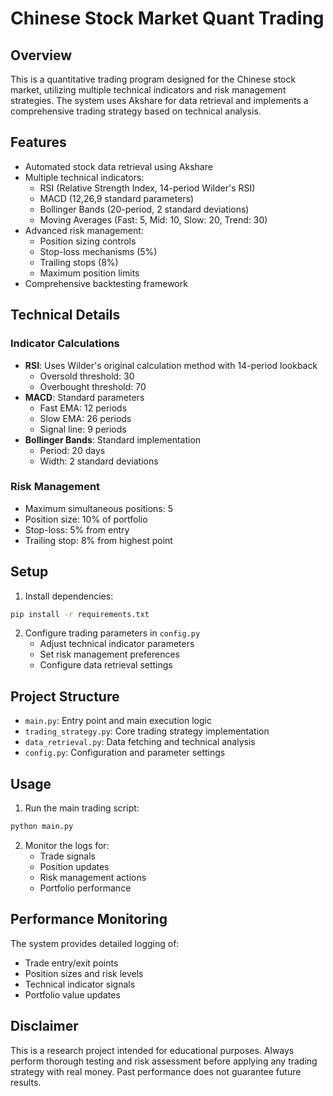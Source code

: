 # Chinese Stock Market Quant Trading

## Overview
This is a quantitative trading program designed for the Chinese stock market, utilizing multiple technical indicators and risk management strategies. The system uses Akshare for data retrieval and implements a comprehensive trading strategy based on technical analysis.

## Features
- Automated stock data retrieval using Akshare
- Multiple technical indicators:
  - RSI (Relative Strength Index, 14-period Wilder's RSI)
  - MACD (12,26,9 standard parameters)
  - Bollinger Bands (20-period, 2 standard deviations)
  - Moving Averages (Fast: 5, Mid: 10, Slow: 20, Trend: 30)
- Advanced risk management:
  - Position sizing controls
  - Stop-loss mechanisms (5%)
  - Trailing stops (8%)
  - Maximum position limits
- Comprehensive backtesting framework

## Technical Details
### Indicator Calculations
- **RSI**: Uses Wilder's original calculation method with 14-period lookback
  - Oversold threshold: 30
  - Overbought threshold: 70
- **MACD**: Standard parameters
  - Fast EMA: 12 periods
  - Slow EMA: 26 periods
  - Signal line: 9 periods
- **Bollinger Bands**: Standard implementation
  - Period: 20 days
  - Width: 2 standard deviations

### Risk Management
- Maximum simultaneous positions: 5
- Position size: 10% of portfolio
- Stop-loss: 5% from entry
- Trailing stop: 8% from highest point

## Setup
1. Install dependencies:
```bash
pip install -r requirements.txt
```

2. Configure trading parameters in `config.py`
   - Adjust technical indicator parameters
   - Set risk management preferences
   - Configure data retrieval settings

## Project Structure
- `main.py`: Entry point and main execution logic
- `trading_strategy.py`: Core trading strategy implementation
- `data_retrieval.py`: Data fetching and technical analysis
- `config.py`: Configuration and parameter settings

## Usage
1. Run the main trading script:
```bash
python main.py
```

2. Monitor the logs for:
   - Trade signals
   - Position updates
   - Risk management actions
   - Portfolio performance

## Performance Monitoring
The system provides detailed logging of:
- Trade entry/exit points
- Position sizes and risk levels
- Technical indicator signals
- Portfolio value updates

## Disclaimer
This is a research project intended for educational purposes. Always perform thorough testing and risk assessment before applying any trading strategy with real money. Past performance does not guarantee future results.
